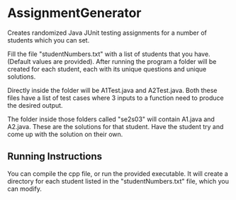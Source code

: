 # AssignmentGenerator
Creates randomized Java JUnit testing assignments for a number of students which you can set.

Fill the file "studentNumbers.txt" with a list of students that you have. (Default values are provided). After running the program a folder will be created for each student, each with its unique questions and unique solutions. 
 
Directly inside the folder will be A1Test.java and A2Test.java. Both these files have a list of test cases where 3 inputs to a function need to produce the desired output. 
 
The folder inside those folders called "se2s03" will contain A1.java and A2.java. These are the solutions for that student. Have the student try and come up with the solution on their own.
 
Running Instructions
---
You can compile the cpp file, or run the provided executable. It will create a directory for each student listed in the "studentNumbers.txt" file, which you can modify.
